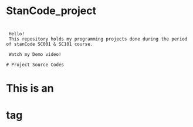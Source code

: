 # StanCode_project <h1>

     Hello! 
     This repository holds my programming projects done during the period of stanCode SC001 & SC101 course.

     Watch my Demo video!
   
   
`# Project Source Codes`



# This is an <h1> tag
